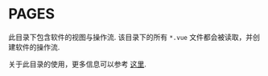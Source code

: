 # PAGES

此目录下包含软件的视图与操作流.
该目录下的所有 `*.vue` 文件都会被读取，并创建软件的操作流.

关于此目录的使用，更多信息可以参考 [这里](https://nuxtjs.org/guide/routing).

